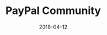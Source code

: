 ---
layout: site
title: "PayPal Community"
date: 2018-04-12
categories: [finance]
version: 1.4.8
major: 1
minor: 4
patch: 8
slug: paypal-community
link: https://www.paypal-community.com
submitter: lpolepeddi
permalink: /sites/:slug
---